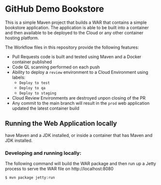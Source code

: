 # GitHub Demo Bookstore

This is a simple Maven project that builds a WAR that contains a simple bookstore application. The application is able 
to be built into a container and then available to be deployed to the Cloud or any other container hosting platform.

The Workflow files in this repository provide the following features:

* Pull Requests code is built and tested using Maven and a Docker container published
* Code QL scanning performed on each push
* Ability to deploy a `review` environment to a Cloud Environment using labels:
    - `Deploy to test`
    - `Deploy to qa`
    - `Deploy to staging`
* Cloud Review Environments are destroyed unpon closing of the PR
* Any commit to the main branch will result in the `prod` web application updated the latest container build


## Running the Web Application locally

have Maven and a JDK installed, or inside a container that has Maven and JDK installed.


### Developing and running locally:
The following command will build the WAR package and then run up a Jetty process to serve the WAR file on http://localhost:8080

```bash
$ mvn package jetty:run
```
